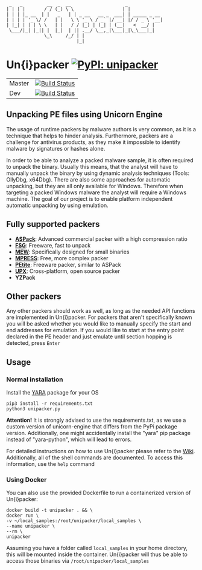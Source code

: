      _   _         __  _  __                    _
    | | | |       / / (_) \ \                  | |
    | | | |_ __  | |   _   | | _ __   __ _  ___| | _____ _ __
    | | | | '_ \/ /   | |   \ \ '_ \ / _` |/ __| |/ / _ \ '__|
    | |_| | | | \ \   | |   / / |_) | (_| | (__|   <  __/ |
     \___/|_| |_|| |  |_|  | || .__/ \__,_|\___|_|\_\___|_|
                  \_\     /_/ | |
                              |_|

# Un{i}packer   [![PyPI: unipacker](https://badge.fury.io/py/unipacker.svg)](https://pypi.org/project/unipacker/)

| | |
|---|---|
| Master  | [![Build Status](https://travis-ci.org/unipacker/unipacker.svg?branch=master)](https://travis-ci.org/unipacker/unipacker) |
| Dev  | [![Build Status](https://travis-ci.org/unipacker/unipacker.svg?branch=dev)](https://travis-ci.org/unipacker/unipacker) |

## Unpacking PE files using Unicorn Engine

The usage of runtime packers by malware authors is very common, as it is a technique that helps to hinder analysis.
Furthermore, packers are a challenge for antivirus products, as they make it impossible to identify malware by signatures
or hashes alone.

In order to be able to analyze a packed malware sample, it is often required to unpack the binary. Usually this means,
that the analyst will have to manually unpack the binary by using dynamic analysis techniques (Tools: OllyDbg, x64Dbg).
There are also some approaches for automatic unpacking, but they are all only available for Windows. Therefore when
targeting a packed Windows malware the analyst will require a Windows machine. The goal of our project is to enable
platform independent automatic unpacking by using emulation.

## Fully supported packers

- **[ASPack](http://www.aspack.com/)**: Advanced commercial packer with a high compression ratio
- **[FSG](https://www.aldeid.com/wiki/Category:Digital-Forensics/Computer-Forensics/Anti-Reverse-Engineering/Packers/FSG)**: Freeware, fast to unpack
- **[MEW](https://www.softpedia.com/get/Programming/Packers-Crypters-Protectors/MEW-SE.shtml)**: Specifically designed for small binaries
- **[MPRESS](http://www.matcode.com/mpress.htm)**: Free, more complex packer
- **[PEtite](https://www.un4seen.com/petite/)**: Freeware packer, similar to ASPack
- **[UPX](https://github.com/upx/upx)**: Cross-platform, open source packer
- **YZPack**

## Other packers
Any other packers should work as well, as long as the needed API functions are implemented in Un{i}packer. For packers that
aren't specifically known you will be asked whether you would like to manually specify the start and end addresses for emulation.
If you would like to start at the entry point declared in the PE header and just emulate until section hopping is detected,
press ```Enter```

## Usage
### Normal installation
Install the [YARA](https://github.com/VirusTotal/yara) package for your OS
```
pip3 install -r requirements.txt
python3 unipacker.py
```
**Attention!** It is strongly advised to use the requirements.txt, as we use a custom version of unicorn-engine that differs
from the PyPi package version. Additionally, one might accidentally install the "yara" pip package instead of "yara-python",
which will lead to errors.

For detailed instructions on how to use Un{i}packer please refer to the [Wiki](https://github.com/unipacker/unipacker/wiki).
Additionally, all of the shell commands are documented. To access this information, use the ```help``` command
### Using Docker
You can also use the provided Dockerfile to run a containerized version of Un{i}packer:
```
docker build -t unipacker . && \
docker run \
-v ~/local_samples:/root/unipacker/local_samples \
--name unipacker \
--rm \
unipacker 
```
Assuming you have a folder called ```local_samples``` in your home directory, this will be mounted inside the container.
Un{i}packer will thus be able to access those binaries via ```/root/unipacker/local_samples```

